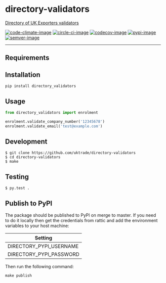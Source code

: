 # directory-validators
[Directory of UK Exporters validators](https://www.directory.exportingisgreat.gov.uk/)

[![code-climate-image]][code-climate]
[![circle-ci-image]][circle-ci]
[![codecov-image]][codecov]
[![pypi-image]][pypi]
[![semver-image]][semver]

---

## Requirements

## Installation

```shell
pip install directory_validators

```

## Usage

```python
from directory_validators import enrolment

enrolment.validate_company_number('12345678')
enrolment.validate_email('test@example.com')
```


## Development

    $ git clone https://github.com/uktrade/directory-validators
    $ cd directory-validators
    $ make


## Testing
	$ py.test .


## Publish to PyPI

The package should be published to PyPI on merge to master. If you need to do it locally then get the credentials from rattic and add the environment variables to your host machine:

| Setting                     |
| --------------------------- |
| DIRECTORY_PYPI_USERNAME     |
| DIRECTORY_PYPI_PASSWORD     |


Then run the following command:

    make publish


[code-climate-image]: https://codeclimate.com/github/uktrade/directory-validators/badges/issue_count.svg
[code-climate]: https://codeclimate.com/github/uktrade/directory-validators

[circle-ci-image]: https://circleci.com/gh/uktrade/directory-validators/tree/master.svg?style=svg
[circle-ci]: https://circleci.com/gh/uktrade/directory-validators/tree/master

[codecov-image]: https://codecov.io/gh/uktrade/directory-validators/branch/master/graph/badge.svg
[codecov]: https://codecov.io/gh/uktrade/directory-validators

[pypi-image]: https://badge.fury.io/py/directory-validators.svg
[pypi]: https://badge.fury.io/py/directory-validators

[semver-image]: https://img.shields.io/badge/Versioning%20strategy-SemVer-5FBB1C.svg
[semver]: https://semver.org

